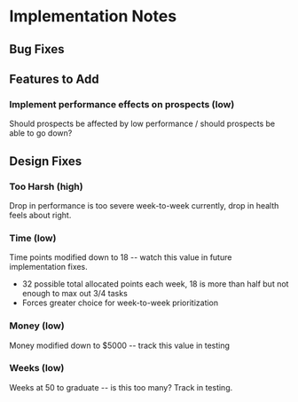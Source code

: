 # Implementation Notes

## Bug Fixes

## Features to Add

### Implement performance effects on prospects (low)

Should prospects be affected by low performance / should prospects be able to go down?

## Design Fixes

### Too Harsh (high)

Drop in performance is too severe week-to-week currently, drop in health feels about right. 

### Time (low)

Time points modified down to 18 -- watch this value in future implementation fixes. 

- 32 possible total allocated points each week, 18 is more than half but not enough to max out 3/4 tasks
- Forces greater choice for week-to-week prioritization

### Money (low)

Money modified down to $5000 -- track this value in testing

### Weeks (low)

Weeks at 50 to graduate -- is this too many? Track in testing.

